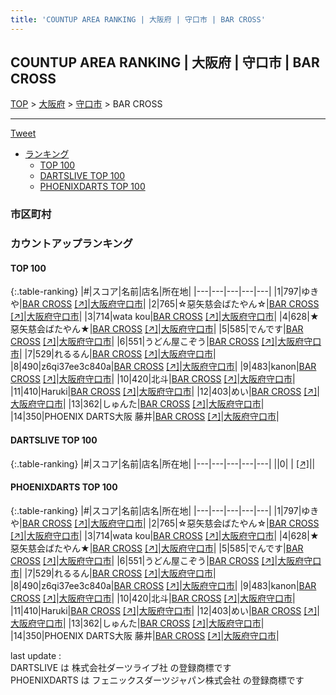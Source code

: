 ```yaml
---
title: 'COUNTUP AREA RANKING | 大阪府 | 守口市 | BAR CROSS'
---
```

## COUNTUP AREA RANKING | 大阪府 | 守口市 | BAR CROSS

[TOP](/darts/rank/) > [大阪府](/darts/rank/大阪府/) > [守口市](/darts/rank/大阪府/守口市/) > BAR CROSS

___

<a href="https://twitter.com/share?ref_src=twsrc%5Etfw" data-text="COUNTUP AREA RANKING | 大阪府守口市BAR CROSS" class="twitter-share-button" data-hashtags="DARTSLIVE,PHOENIXDARTS,darts,ダーツ" data-show-count="false">Tweet</a>

* [ランキング](#カウントアップランキング)
    * [TOP 100](#top-100)
    * [DARTSLIVE TOP 100](#dartslive-top-100)
    * [PHOENIXDARTS TOP 100](#phoenixdarts-top-100)

### 市区町村

<ul>

</ul>

### カウントアップランキング

#### TOP 100



{:.table-ranking}
|#|スコア|名前|店名|所在地|
|---|---|---|---|---|
|1|797|<span class="rank-name-pd">ゆきや</span>|<a href="/darts/rank/shops/88980.html">BAR CROSS</a> <a href="https://vs.phoenixdarts.com/jp/shop/shopDetailInfo/s_88980?s_seq=88980">[↗]</a>|<a href="/darts/rank/大阪府/守口市">大阪府守口市</a>|
|2|765|<span class="rank-name-pd">☆惡矢慈会ばたやん☆</span>|<a href="/darts/rank/shops/88980.html">BAR CROSS</a> <a href="https://vs.phoenixdarts.com/jp/shop/shopDetailInfo/s_88980?s_seq=88980">[↗]</a>|<a href="/darts/rank/大阪府/守口市">大阪府守口市</a>|
|3|714|<span class="rank-name-pd">wata kou</span>|<a href="/darts/rank/shops/88980.html">BAR CROSS</a> <a href="https://vs.phoenixdarts.com/jp/shop/shopDetailInfo/s_88980?s_seq=88980">[↗]</a>|<a href="/darts/rank/大阪府/守口市">大阪府守口市</a>|
|4|628|<span class="rank-name-pd">★惡矢慈会ばたやん★</span>|<a href="/darts/rank/shops/88980.html">BAR CROSS</a> <a href="https://vs.phoenixdarts.com/jp/shop/shopDetailInfo/s_88980?s_seq=88980">[↗]</a>|<a href="/darts/rank/大阪府/守口市">大阪府守口市</a>|
|5|585|<span class="rank-name-pd">でんです</span>|<a href="/darts/rank/shops/88980.html">BAR CROSS</a> <a href="https://vs.phoenixdarts.com/jp/shop/shopDetailInfo/s_88980?s_seq=88980">[↗]</a>|<a href="/darts/rank/大阪府/守口市">大阪府守口市</a>|
|6|551|<span class="rank-name-pd">うどん屋こぞう</span>|<a href="/darts/rank/shops/88980.html">BAR CROSS</a> <a href="https://vs.phoenixdarts.com/jp/shop/shopDetailInfo/s_88980?s_seq=88980">[↗]</a>|<a href="/darts/rank/大阪府/守口市">大阪府守口市</a>|
|7|529|<span class="rank-name-pd">れるるん</span>|<a href="/darts/rank/shops/88980.html">BAR CROSS</a> <a href="https://vs.phoenixdarts.com/jp/shop/shopDetailInfo/s_88980?s_seq=88980">[↗]</a>|<a href="/darts/rank/大阪府/守口市">大阪府守口市</a>|
|8|490|<span class="rank-name-pd">z6qi37ee3c840a</span>|<a href="/darts/rank/shops/88980.html">BAR CROSS</a> <a href="https://vs.phoenixdarts.com/jp/shop/shopDetailInfo/s_88980?s_seq=88980">[↗]</a>|<a href="/darts/rank/大阪府/守口市">大阪府守口市</a>|
|9|483|<span class="rank-name-pd">kanon</span>|<a href="/darts/rank/shops/88980.html">BAR CROSS</a> <a href="https://vs.phoenixdarts.com/jp/shop/shopDetailInfo/s_88980?s_seq=88980">[↗]</a>|<a href="/darts/rank/大阪府/守口市">大阪府守口市</a>|
|10|420|<span class="rank-name-pd">北斗</span>|<a href="/darts/rank/shops/88980.html">BAR CROSS</a> <a href="https://vs.phoenixdarts.com/jp/shop/shopDetailInfo/s_88980?s_seq=88980">[↗]</a>|<a href="/darts/rank/大阪府/守口市">大阪府守口市</a>|
|11|410|<span class="rank-name-pd">Haruki</span>|<a href="/darts/rank/shops/88980.html">BAR CROSS</a> <a href="https://vs.phoenixdarts.com/jp/shop/shopDetailInfo/s_88980?s_seq=88980">[↗]</a>|<a href="/darts/rank/大阪府/守口市">大阪府守口市</a>|
|12|403|<span class="rank-name-pd">めい</span>|<a href="/darts/rank/shops/88980.html">BAR CROSS</a> <a href="https://vs.phoenixdarts.com/jp/shop/shopDetailInfo/s_88980?s_seq=88980">[↗]</a>|<a href="/darts/rank/大阪府/守口市">大阪府守口市</a>|
|13|362|<span class="rank-name-pd">しゅんた</span>|<a href="/darts/rank/shops/88980.html">BAR CROSS</a> <a href="https://vs.phoenixdarts.com/jp/shop/shopDetailInfo/s_88980?s_seq=88980">[↗]</a>|<a href="/darts/rank/大阪府/守口市">大阪府守口市</a>|
|14|350|<span class="rank-name-pd">PHOENIX DARTS大阪 藤井</span>|<a href="/darts/rank/shops/88980.html">BAR CROSS</a> <a href="https://vs.phoenixdarts.com/jp/shop/shopDetailInfo/s_88980?s_seq=88980">[↗]</a>|<a href="/darts/rank/大阪府/守口市">大阪府守口市</a>|


#### DARTSLIVE TOP 100



{:.table-ranking}
|#|スコア|名前|店名|所在地|
|---|---|---|---|---|
||0|<span class="rank-name-dl"> </span>|<a href="/darts/rank/shops/.html"></a> <a href="">[↗]</a>|<a href="/darts/rank//"></a>|


#### PHOENIXDARTS TOP 100



{:.table-ranking}
|#|スコア|名前|店名|所在地|
|---|---|---|---|---|
|1|797|<span class="rank-name-pd">ゆきや</span>|<a href="/darts/rank/shops/88980.html">BAR CROSS</a> <a href="https://vs.phoenixdarts.com/jp/shop/shopDetailInfo/s_88980?s_seq=88980">[↗]</a>|<a href="/darts/rank/大阪府/守口市">大阪府守口市</a>|
|2|765|<span class="rank-name-pd">☆惡矢慈会ばたやん☆</span>|<a href="/darts/rank/shops/88980.html">BAR CROSS</a> <a href="https://vs.phoenixdarts.com/jp/shop/shopDetailInfo/s_88980?s_seq=88980">[↗]</a>|<a href="/darts/rank/大阪府/守口市">大阪府守口市</a>|
|3|714|<span class="rank-name-pd">wata kou</span>|<a href="/darts/rank/shops/88980.html">BAR CROSS</a> <a href="https://vs.phoenixdarts.com/jp/shop/shopDetailInfo/s_88980?s_seq=88980">[↗]</a>|<a href="/darts/rank/大阪府/守口市">大阪府守口市</a>|
|4|628|<span class="rank-name-pd">★惡矢慈会ばたやん★</span>|<a href="/darts/rank/shops/88980.html">BAR CROSS</a> <a href="https://vs.phoenixdarts.com/jp/shop/shopDetailInfo/s_88980?s_seq=88980">[↗]</a>|<a href="/darts/rank/大阪府/守口市">大阪府守口市</a>|
|5|585|<span class="rank-name-pd">でんです</span>|<a href="/darts/rank/shops/88980.html">BAR CROSS</a> <a href="https://vs.phoenixdarts.com/jp/shop/shopDetailInfo/s_88980?s_seq=88980">[↗]</a>|<a href="/darts/rank/大阪府/守口市">大阪府守口市</a>|
|6|551|<span class="rank-name-pd">うどん屋こぞう</span>|<a href="/darts/rank/shops/88980.html">BAR CROSS</a> <a href="https://vs.phoenixdarts.com/jp/shop/shopDetailInfo/s_88980?s_seq=88980">[↗]</a>|<a href="/darts/rank/大阪府/守口市">大阪府守口市</a>|
|7|529|<span class="rank-name-pd">れるるん</span>|<a href="/darts/rank/shops/88980.html">BAR CROSS</a> <a href="https://vs.phoenixdarts.com/jp/shop/shopDetailInfo/s_88980?s_seq=88980">[↗]</a>|<a href="/darts/rank/大阪府/守口市">大阪府守口市</a>|
|8|490|<span class="rank-name-pd">z6qi37ee3c840a</span>|<a href="/darts/rank/shops/88980.html">BAR CROSS</a> <a href="https://vs.phoenixdarts.com/jp/shop/shopDetailInfo/s_88980?s_seq=88980">[↗]</a>|<a href="/darts/rank/大阪府/守口市">大阪府守口市</a>|
|9|483|<span class="rank-name-pd">kanon</span>|<a href="/darts/rank/shops/88980.html">BAR CROSS</a> <a href="https://vs.phoenixdarts.com/jp/shop/shopDetailInfo/s_88980?s_seq=88980">[↗]</a>|<a href="/darts/rank/大阪府/守口市">大阪府守口市</a>|
|10|420|<span class="rank-name-pd">北斗</span>|<a href="/darts/rank/shops/88980.html">BAR CROSS</a> <a href="https://vs.phoenixdarts.com/jp/shop/shopDetailInfo/s_88980?s_seq=88980">[↗]</a>|<a href="/darts/rank/大阪府/守口市">大阪府守口市</a>|
|11|410|<span class="rank-name-pd">Haruki</span>|<a href="/darts/rank/shops/88980.html">BAR CROSS</a> <a href="https://vs.phoenixdarts.com/jp/shop/shopDetailInfo/s_88980?s_seq=88980">[↗]</a>|<a href="/darts/rank/大阪府/守口市">大阪府守口市</a>|
|12|403|<span class="rank-name-pd">めい</span>|<a href="/darts/rank/shops/88980.html">BAR CROSS</a> <a href="https://vs.phoenixdarts.com/jp/shop/shopDetailInfo/s_88980?s_seq=88980">[↗]</a>|<a href="/darts/rank/大阪府/守口市">大阪府守口市</a>|
|13|362|<span class="rank-name-pd">しゅんた</span>|<a href="/darts/rank/shops/88980.html">BAR CROSS</a> <a href="https://vs.phoenixdarts.com/jp/shop/shopDetailInfo/s_88980?s_seq=88980">[↗]</a>|<a href="/darts/rank/大阪府/守口市">大阪府守口市</a>|
|14|350|<span class="rank-name-pd">PHOENIX DARTS大阪 藤井</span>|<a href="/darts/rank/shops/88980.html">BAR CROSS</a> <a href="https://vs.phoenixdarts.com/jp/shop/shopDetailInfo/s_88980?s_seq=88980">[↗]</a>|<a href="/darts/rank/大阪府/守口市">大阪府守口市</a>|


<div class="footer border-top border-gray-light mt-5 pt-3 text-right text-gray">
    last update : <span style="font-weight: italic" id="foot_last_modified"></span><br />
    DARTSLIVE は 株式会社ダーツライブ社 の登録商標です<br />
    PHOENIXDARTS は フェニックスダーツジャパン株式会社 の登録商標です<br />
</div>

<script src="https://cdnjs.cloudflare.com/ajax/libs/jquery.tablesorter/2.31.3/js/jquery.tablesorter.min.js" integrity="sha512-qzgd5cYSZcosqpzpn7zF2ZId8f/8CHmFKZ8j7mU4OUXTNRd5g+ZHBPsgKEwoqxCtdQvExE5LprwwPAgoicguNg==" crossorigin="anonymous" referrerpolicy="no-referrer"></script>
<link rel="stylesheet" href="https://cdnjs.cloudflare.com/ajax/libs/jquery.tablesorter/2.31.3/css/theme.default.min.css" integrity="sha512-wghhOJkjQX0Lh3NSWvNKeZ0ZpNn+SPVXX1Qyc9OCaogADktxrBiBdKGDoqVUOyhStvMBmJQ8ZdMHiR3wuEq8+w==" crossorigin="anonymous" referrerpolicy="no-referrer" />
<script>
$(function() {
    $(".table-ranking").tablesorter({sortList:[[0, 0]]});
    $("#foot_last_modified").text(formatDate(new Date(document.lastModified), 'yyyy-MM-dd HH:mm:ss'));
});
</script>

<script async src="https://platform.twitter.com/widgets.js" charset="utf-8"></script>